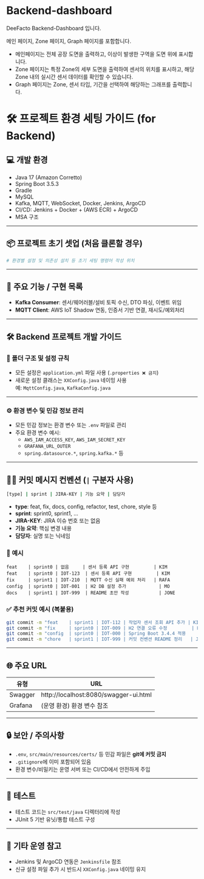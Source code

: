 # Backend-dashboard
DeeFacto Backend-Dashboard 입니다.

메인 페이지, Zone 페이지, Graph 페이지를 포함합니다.
- 메인페이지는 전체 공장 도면을 출력하고, 이상이 발생한 구역을 도면 위에 표시합니다.
- Zone 페이지는 특정 Zone의 세부 도면을 출력하여 센서의 위치를 표시하고, 해당 Zone 내의 실시간 센서 데이터를 확인할 수 있습니다.
- Graph 페이지는 Zone, 센서 타입, 기간을 선택하여 해당하는 그래프를 출력합니다.



# 🛠️ 프로젝트 환경 세팅 가이드 (for Backend)

## 💻 개발 환경

- Java 17 (Amazon Corretto)
- Spring Boot 3.5.3
- Gradle
- MySQL
- Kafka, MQTT, WebSocket, Docker, Jenkins, ArgoCD
- CI/CD: Jenkins + Docker + (AWS ECR) + ArgoCD
- MSA 구조

---

## 📦 프로젝트 초기 셋업 (처음 클론할 경우)

```bash
# 환경별 설정 및 의존성 설치 등 초기 세팅 명령어 작성 위치
```

---

## 🧩 주요 기능 / 구현 목록

- **Kafka Consumer**: 센서/웨어러블/설비 토픽 수신, DTO 파싱, 이벤트 위임
- **MQTT Client**: AWS IoT Shadow 연동, 인증서 기반 연결, 재시도/예외처리

---

## 🛠️ Backend 프로젝트 개발 가이드

### 📁 폴더 구조 및 설정 규칙

- 모든 설정은 `application.yml` 파일 사용 (`.properties ❌ 금지`)
- 새로운 설정 클래스는 `XXConfig.java` 네이밍 사용  
  예: `MqttConfig.java`, `KafkaConfig.java`

---

### ⚙️ 환경 변수 및 민감 정보 관리

- 모든 민감 정보는 환경 변수 또는 `.env` 파일로 관리
- 주요 환경 변수 예시:
  - `AWS_IAM_ACCESS_KEY`, `AWS_IAM_SECRET_KEY`
  - `GRAFANA_URL_OUTER`
  - `spring.datasource.*`, `spring.kafka.*` 등

---

## 🧑‍💻 커밋 메시지 컨벤션 (`|` 구분자 사용)

```bash
[type] | sprint | JIRA-KEY | 기능 요약 | 담당자
```

- **type**: feat, fix, docs, config, refactor, test, chore, style 등
- **sprint**: sprint0, sprint1, ...
- **JIRA-KEY**: JIRA 이슈 번호 또는 없음
- **기능 요약**: 핵심 변경 내용
- **담당자**: 실명 또는 닉네임

### 📌 예시

```
feat    | sprint0 | 없음     | 센서 등록 API 구현         | KIM
feat    | sprint0 | IOT-123  | 센서 등록 API 구현         | KIM
fix     | sprint1 | IOT-210  | MQTT 수신 실패 예외 처리   | RAFA
config  | sprint0 | IOT-001  | H2 DB 설정 추가            | MO
docs    | sprint1 | IOT-999  | README 초안 작성           | JONE
```

### ✅ 추천 커밋 예시 (복붙용)

```bash
git commit -m "feat    | sprint1 | IOT-112 | 작업자 센서 조회 API 추가 | KIM"
git commit -m "fix     | sprint0 | IOT-009 | H2 연결 오류 수정         | RAFA"
git commit -m "config  | sprint0 | IOT-000 | Spring Boot 3.4.4 적용    | MO"
git commit -m "chore   | sprint1 | IOT-999 | 커밋 컨벤션 README 정리   | JONE"
```

---

## 🌐 주요 URL

| 유형     | URL                              |
|----------|-----------------------------------|
| Swagger  | http://localhost:8080/swagger-ui.html |
| Grafana  | (운영 환경) 환경 변수 참조        |

---

## 🔒 보안 / 주의사항

- `.env`, `src/main/resources/certs/` 등 민감 파일은 **git에 커밋 금지**
- `.gitignore`에 이미 포함되어 있음
- 환경 변수/비밀키는 운영 서버 또는 CI/CD에서 안전하게 주입

---

## 🧪 테스트

- 테스트 코드는 `src/test/java` 디렉터리에 작성
- JUnit 5 기반 유닛/통합 테스트 구성

---

## 🚧 기타 운영 참고

- Jenkins 및 ArgoCD 연동은 `Jenkinsfile` 참조
- 신규 설정 파일 추가 시 반드시 `XXConfig.java` 네이밍 유지

